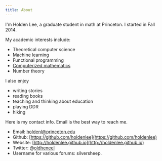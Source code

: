 ```yaml
---
title: About
---
```


I'm Holden Lee, a graduate student in math at Princeton. I started in Fall 2014. 

My academic interests include:

* Theoretical computer science
* Machine learning
* Functional programming
* [Computerized mathematics](https://workflowy.com/s/jabfy5TOMg)
* Number theory

I also enjoy

* writing stories
* reading books
* teaching and thinking about education
* playing DDR
* hiking

Here is my contact info. Email is the best way to reach me.

* Email: [holdenl@princeton.edu](mailto:holdenl@princeton.edu)
* Github: [https://github.com/holdenlee](https://github.com/holdenlee)
* Website: [http://holdenlee.github.io](http://holdenlee.github.io)
* Twitter: @[oldheneel](https://twitter.com/oldheneel)
* Username for various forums: silversheep.
